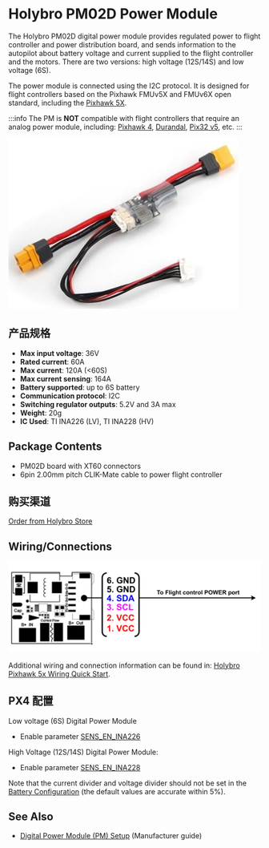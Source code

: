 # Holybro PM02D Power Module

The Holybro PM02D digital power module provides regulated power to flight controller and power distribution board, and sends information to the autopilot about battery voltage and current supplied to the flight controller and the motors.
There are two versions: high voltage (12S/14S) and low voltage (6S).

The power module is connected using the I2C protocol.
It is designed for flight controllers based on the Pixhawk FMUv5X and FMUv6X open standard, including the [Pixhawk 5X](../flight_controller/pixhawk5x.md).

:::info
The PM is **NOT** compatible with flight controllers that require an analog power module, including: [Pixhawk 4](../flight_controller/pixhawk4.md), [Durandal](../flight_controller/durandal.md), [Pix32 v5](../flight_controller/holybro_pix32_v5.md), etc.
:::

![PM02D](../../assets/hardware/power_module/holybro_pm02d/pm02d_hero.jpg)

## 产品规格

- **Max input voltage**: 36V
- **Rated current**: 60A
- **Max current**: 120A (<60S)
- **Max current sensing**: 164A
- **Battery supported**: up to 6S battery
- **Communication protocol**: I2C
- **Switching regulator outputs**: 5.2V and 3A max
- **Weight**: 20g
- **IC Used**: TI INA226 (LV), TI INA228 (HV)

## Package Contents

- PM02D board with XT60 connectors
- 6pin 2.00mm pitch CLIK-Mate cable to power flight controller

## 购买渠道

[Order from Holybro Store](https://holybro.com/products/pm02d-power-module)

## Wiring/Connections

![pm02d_pinout](../../assets/hardware/power_module/holybro_pm02d/pm02d_pinout.png)

Additional wiring and connection information can be found in: [Holybro Pixhawk 5x Wiring Quick Start](../assembly/quick_start_pixhawk5x.md).

## PX4 配置

Low voltage (6S) Digital Power Module

- Enable parameter [SENS_EN_INA226](../advanced_config/parameter_reference.md#SENS_EN_INA226)

High Voltage (12S/14S) Digital Power Module:

- Enable parameter [SENS_EN_INA228](../advanced_config/parameter_reference.md#SENS_EN_INA228)

Note that the current divider and voltage divider should not be set in the [Battery Configuration](../config/battery.md) (the default values are accurate within 5%).

## See Also

- [Digital Power Module (PM) Setup](https://docs.holybro.com/power-module-and-pdb/power-module/digital-power-module-pm-setup#px4-setup) (Manufacturer guide)
